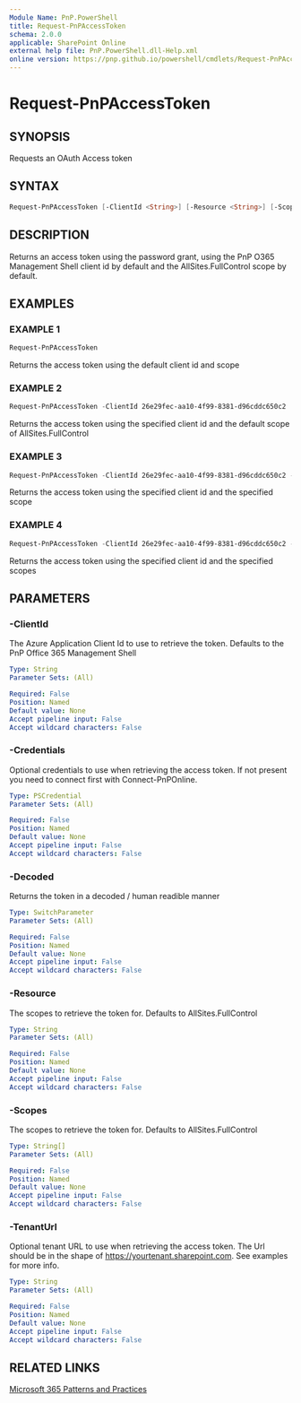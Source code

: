 ```yaml
---
Module Name: PnP.PowerShell
title: Request-PnPAccessToken
schema: 2.0.0
applicable: SharePoint Online
external help file: PnP.PowerShell.dll-Help.xml
online version: https://pnp.github.io/powershell/cmdlets/Request-PnPAccessToken.html
---
```

 
# Request-PnPAccessToken

## SYNOPSIS
Requests an OAuth Access token

## SYNTAX

```powershell
Request-PnPAccessToken [-ClientId <String>] [-Resource <String>] [-Scopes <String[]]>] [-Decoded]  [-Credentials <PSCredential>] [-TenantUrl <String>]
```

## DESCRIPTION
Returns an access token using the password grant, using the PnP O365 Management Shell client id by default and the AllSites.FullControl scope by default.

## EXAMPLES

### EXAMPLE 1
```powershell
Request-PnPAccessToken
```

Returns the access token using the default client id and scope

### EXAMPLE 2
```powershell
Request-PnPAccessToken -ClientId 26e29fec-aa10-4f99-8381-d96cddc650c2
```

Returns the access token using the specified client id and the default scope of AllSites.FullControl

### EXAMPLE 3
```powershell
Request-PnPAccessToken -ClientId 26e29fec-aa10-4f99-8381-d96cddc650c2 -Scopes Group.ReadWrite.All
```

Returns the access token using the specified client id and the specified scope

### EXAMPLE 4
```powershell
Request-PnPAccessToken -ClientId 26e29fec-aa10-4f99-8381-d96cddc650c2 -Scopes Group.ReadWrite.All, AllSites.FullControl
```

Returns the access token using the specified client id and the specified scopes

## PARAMETERS

### -ClientId
The Azure Application Client Id to use to retrieve the token. Defaults to the PnP Office 365 Management Shell

```yaml
Type: String
Parameter Sets: (All)

Required: False
Position: Named
Default value: None
Accept pipeline input: False
Accept wildcard characters: False
```

### -Credentials
Optional credentials to use when retrieving the access token. If not present you need to connect first with Connect-PnPOnline.

```yaml
Type: PSCredential
Parameter Sets: (All)

Required: False
Position: Named
Default value: None
Accept pipeline input: False
Accept wildcard characters: False
```

### -Decoded
Returns the token in a decoded / human readible manner

```yaml
Type: SwitchParameter
Parameter Sets: (All)

Required: False
Position: Named
Default value: None
Accept pipeline input: False
Accept wildcard characters: False
```

### -Resource
The scopes to retrieve the token for. Defaults to AllSites.FullControl

```yaml
Type: String
Parameter Sets: (All)

Required: False
Position: Named
Default value: None
Accept pipeline input: False
Accept wildcard characters: False
```

### -Scopes
The scopes to retrieve the token for. Defaults to AllSites.FullControl

```yaml
Type: String[]
Parameter Sets: (All)

Required: False
Position: Named
Default value: None
Accept pipeline input: False
Accept wildcard characters: False
```

### -TenantUrl
Optional tenant URL to use when retrieving the access token. The Url should be in the shape of https://yourtenant.sharepoint.com. See examples for more info.

```yaml
Type: String
Parameter Sets: (All)

Required: False
Position: Named
Default value: None
Accept pipeline input: False
Accept wildcard characters: False
```

## RELATED LINKS

[Microsoft 365 Patterns and Practices](https://aka.ms/m365pnp)

